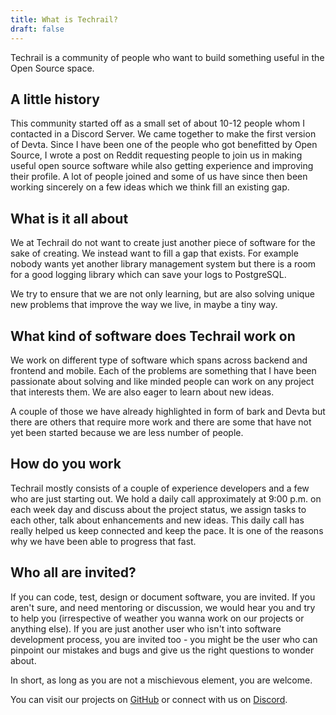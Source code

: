 ```yaml
---
title: What is Techrail?
draft: false
---
```


Techrail is a community of people who want to build something useful in the Open Source space. 

## A little history

This community started off as a small set of about 10-12 people whom I contacted in a Discord Server. We came together to make the first version of Devta. Since I have been one of the people who got benefitted by Open Source, I wrote a post on Reddit requesting people to join us in making useful open source software while also getting experience and improving their profile. A lot of people joined and some of us have since then been working sincerely on a few ideas which we think fill an existing gap.

## What is it all about

We at Techrail do not want to create just another piece of software for the sake of creating. We instead want to fill a gap that exists. For example nobody wants yet another library management system but there is a room for a good logging library which can save your logs to PostgreSQL. 

We try to ensure that we are not only learning, but are also solving unique new problems that improve the way we live, in maybe a tiny way.

## What kind of software does Techrail work on

We work on different type of software which spans across backend and frontend and mobile. Each of the problems are something that I have been passionate about solving and like minded people can work on any project that interests them. We are also eager to learn about new ideas.

A couple of those we have already highlighted in form of bark and Devta but there are others that require more work and there are some that have not yet been started because we are less number of people.

## How do you work

Techrail mostly consists of a couple of experience developers and a few who are just starting out. We hold a daily call approximately at 9:00 p.m. on each week day and discuss about the project status, we assign tasks to each other, talk about enhancements and new ideas. This daily call has really helped us keep connected and keep the pace. It is one of the reasons why we have been able to progress that fast. 

## Who all are invited?

If you can code, test, design or document software, you are invited. If you aren't sure, and need mentoring or discussion, we would hear you and try to help you (irrespective of weather you wanna work on our projects or anything else). If you are just another user who isn't into software development process, you are invited too - you might be the user who can pinpoint our mistakes and bugs and give us the right questions to wonder about.

In short, as long as you are not a mischievous element, you are welcome. 

You can visit our projects on [GitHub](https://github.com/techrail) or connect with us on [Discord](https://discord.gg/aKkWFghPrV).



